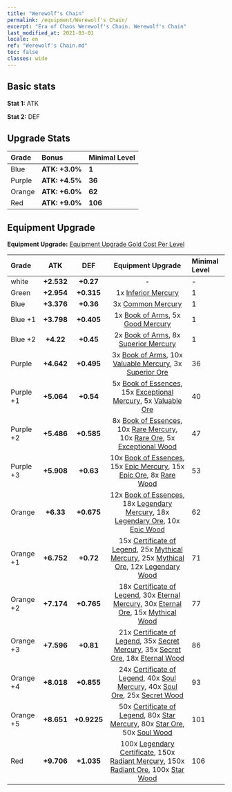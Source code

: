 ```yaml
---
title: "Werewolf's Chain"
permalink: /equipment/Werewolf's Chain/
excerpt: "Era of Chaos Werewolf's Chain. Werewolf's Chain"
last_modified_at: 2021-03-01
locale: en
ref: "Werewolf's Chain.md"
toc: false
classes: wide
---
```


## Basic stats
 **Stat 1:** ATK

 **Stat 2:** DEF

## Upgrade Stats

  |     Grade    |   Bonus | Minimal Level | 
  |:-------------|:--------|:--------------| 
  | Blue | **ATK: +3.0%** | **1** | 
  | Purple | **ATK: +4.5%** | **36** | 
  | Orange | **ATK: +6.0%** | **62** | 
  | Red | **ATK: +9.0%** | **106** | 


## Equipment Upgrade
 **Equipment Upgrade:** [Equipment Upgrade Gold Cost Per Level](/equipment/EquipmentUpgradeCostPerLevel/) 

  |          Grade      | ATK | DEF | Equipment Upgrade | Minimal Level |
  |:--------------------|:---------:|:---------:|:----------------:|:--------------|
  | white | **+2.532** | **+0.27** | - | - |
  | Green | **+2.954** | **+0.315** | 1x [Inferior Mercury](/Items/mat_27/) | 1 |
  | Blue | **+3.376** | **+0.36** | 3x [Common Mercury](/Items/mat_65/) | 1 |
  | Blue +1 | **+3.798** | **+0.405** | 1x [Book of Arms](/Items/mat_32/), 5x [Good Mercury](/Items/mat_102/) | 1 |
  | Blue +2 | **+4.22** | **+0.45** | 2x [Book of Arms](/Items/mat_71/), 8x [Superior Mercury](/Items/mat_15/) | 1 |
  | Purple | **+4.642** | **+0.495** | 3x [Book of Arms](/Items/mat_6/), 10x [Valuable Mercury](/Items/mat_58/), 3x [Superior Ore](/Items/mat_13/) | 36 |
  | Purple +1 | **+5.064** | **+0.54** | 5x [Book of Essences](/Items/mat_44/), 15x [Exceptional Mercury](/Items/mat_91/), 5x [Valuable Ore](/Items/mat_55/) | 40 |
  | Purple +2 | **+5.486** | **+0.585** | 8x [Book of Essences](/Items/mat_84/), 10x [Rare Mercury](/Items/mat_29/), 10x [Rare Ore](/Items/mat_2/), 5x [Exceptional Wood](/Items/mat_82/) | 47 |
  | Purple +3 | **+5.908** | **+0.63** | 10x [Book of Essences](/Items/mat_20/), 15x [Epic Mercury](/Items/mat_70/), 15x [Epic Ore](/Items/mat_42/), 8x [Rare Wood](/Items/mat_14/) | 53 |
  | Orange | **+6.33** | **+0.675** | 12x [Book of Essences](/Items/mat_60/), 18x [Legendary Mercury](/Items/mat_3/), 18x [Legendary Ore](/Items/mat_81/), 10x [Epic Wood](/Items/mat_57/) | 62 |
  | Orange +1 | **+6.752** | **+0.72** | 15x [Certificate of Legend](/Items/mat_96/), 25x [Mythical Mercury](/Items/mat_50/), 25x [Mythical Ore](/Items/mat_23/), 12x [Legendary Wood](/Items/mat_93/) | 71 |
  | Orange +2 | **+7.174** | **+0.765** | 18x [Certificate of Legend](/Items/mat_25/), 30x [Eternal Mercury](/Items/mat_62/), 30x [Eternal Ore](/Items/mat_36/), 15x [Mythical Wood](/Items/mat_9/) | 77 |
  | Orange +3 | **+7.596** | **+0.81** | 21x [Certificate of Legend](/Items/mat_38/), 35x [Secret Mercury](/Items/mat_22/), 35x [Secret Ore](/Items/mat_99/), 18x [Eternal Wood](/Items/mat_75/) | 86 |
  | Orange +4 | **+8.018** | **+0.855** | 24x [Certificate of Legend](/Items/mat_100/), 40x [Soul Mercury](/Items/mat_34/), 40x [Soul Ore](/Items/mat_8/), 25x [Secret Wood](/Items/mat_87/) | 93 |
  | Orange +5 | **+8.651** | **+0.9225** | 50x [Certificate of Legend](/Items/mat_11/), 80x [Star Mercury](/Items/mat_98/), 80x [Star Ore](/Items/mat_72/), 50x [Soul Wood](/Items/mat_49/) | 101 |
  | Red | **+9.706** | **+1.035** | 100x [Legendary Certificate](/Items/mat_76/), 150x [Radiant Mercury](/Items/mat_24/), 150x [Radiant Ore](/Items/mat_88/), 100x [Star Wood](/Items/mat_63/) | 106 |

